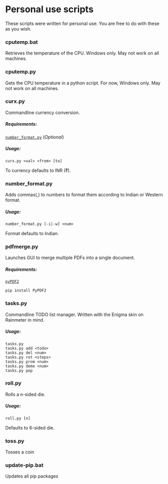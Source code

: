 # Personal use scripts

These scripts were written for personal use. You are free to do with these as you wish.

### cputemp.bat

Retrieves the temperature of the CPU. Windows only. May not work on all machines.

### cputemp.py

Gets the CPU temperature in a python script. For now, Windows only. May not work on all machines.

### curx.py

Commandline currency conversion.

##### Requirements: 
[`number_format.py`](https://github.com/SvbZ3r0/scripts#number_formatpy) (*Optional*)

##### Usage:
```
curx.py <val> <from> [to]
```

To currency defaults to INR (₹).

### number_format.py

Adds commas(,) to numbers to format them according to Indian or Western format.

##### Usage:
```
number_format.py [-i|-w] <num>
```

Format defaults to Indian.

### pdfmerge.py

Launches GUI to merge multiple PDFs into a single document.

##### Requirements: 
[`pyPDF2`](https://pypi.org/project/PyPDF2/)

```
pip install PyPDF2
```

### tasks.py

Commandline TODO list manager. Written with the Enigma skin on Rainmeter in mind.

##### Usage:
```
tasks.py
tasks.py add <todo>
tasks.py del <num>
tasks.py rot <steps>
tasks.py prom <num>
tasks.py demo <num>
tasks.py pop
```

### roll.py

Rolls a n-sided die.

##### Usage:
```
roll.py [n]
```

Defaults to 6-sided die.

### toss.py

Tosses a coin

### update-pip.bat

Updates all pip packages
